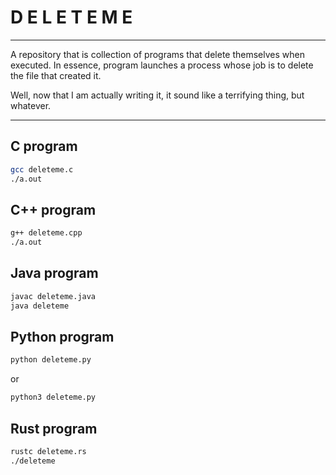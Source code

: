 # D E L E T E   M E
---
A repository that is collection of programs that delete themselves when executed. 
In essence, program launches a process whose job is to delete the file that created it.

Well, now that I am actually writing it, it sound like a terrifying thing, but whatever.

---

## C program
```bash
gcc deleteme.c
./a.out
```

## C++ program
```bash
g++ deleteme.cpp
./a.out
```

## Java program
```bash
javac deleteme.java
java deleteme
```

## Python program
```bash
python deleteme.py
```
or
```bash
python3 deleteme.py
```

## Rust program
```bash
rustc deleteme.rs
./deleteme
```
